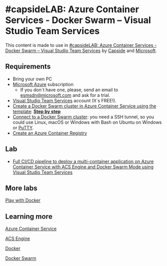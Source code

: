 # #capsideLAB: Azure Container Services - Docker Swarm – Visual Studio Team Services

This content is made to use in [#capsideLAB: Azure Container Services - Docker Swarm – Visual Studio Team Services](https://www.eventbrite.ca/e/entradas-capsidelab-azure-container-services-docker-swarm-visual-studio-team-services-33304105476) by [Capside](https://www.capside.com/) and [Microsoft](https://www.microsoft.com/es-es/).

## **Requirements**

- Bring your own PC
- [Microsoft Azure](https://azure.microsoft.com/) subscription
  - If you don´t have one, please, send an email to [esmsdn@microsoft.com](mailto:esmsdn@microsoft.com?subject=Suscripci%C3%B3n%20Microsoft%20Azure%20para%20%23capsideLAB) and ask for a trial.
- [Visual Studio Team Services](https://www.visualstudio.com/team-services/) account (It´s FREE!).
- [Create a Docker Swarm cluster in Azure Container Service using the template](https://github.com/Azure/azure-quickstart-templates/tree/master/101-acsengine-swarmmode): [**Step by step**](./create-acs-engine-swarm-cluster-step-by-step.md)
- [Connect to a Docker Swarm cluster](https://docs.microsoft.com/en-us/azure/container-service/container-service-connect): you need a SSH tunnel, so you could use Linux, macOS or Windows with Bash on Ubuntu on Windows or [PuTTY](http://www.putty.org/).
- [Create an Azure Container Registry](https://docs.microsoft.com/en-us/azure/container-registry/container-registry-get-started-portal)

## **Lab**

- [Full CI/CD pipeline to deploy a multi-container application on Azure Container Service with ACS Engine and Docker Swarm Mode using Visual Studio Team Services](https://github.com/esmsdn/Workshops/blob/master/ACSSwarmVSTS/container-service-docker-swarm-mode-setup-ci-cd-acs-engine.md)

## **More labs**

[Play with Docker](http://birthday.play-with-docker.com/)

## **Learning more**

[Azure Container Service](https://docs.microsoft.com/en-us/azure/container-service/)

[ACS Engine](https://github.com/Azure/acs-engine/blob/master/docs/swarmmode.md)

[Docker](https://docs.docker.com/)

[Docker Swarm](https://docs.docker.com/swarm/overview/)
